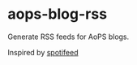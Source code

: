 # aops-blog-rss

Generate RSS feeds for AoPS blogs.

Inspired by [spotifeed](https://github.com/timdorr/spotifeed/blob/master/spotifeed.rb)